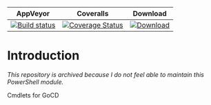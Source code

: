 ﻿| AppVeyor | Coveralls | Download |
| :------: | :-------: | :------: |
| [![Build status](https://ci.appveyor.com/api/projects/status/gmola47gf43sfwh9?svg=true)](https://ci.appveyor.com/project/nicholasdille/powershell-gocd) | [![Coverage Status](https://coveralls.io/repos/github/nicholasdille/PowerShell-GoCD/badge.svg?branch=master)](https://coveralls.io/github/nicholasdille/PowerShell-GoCD?branch=master) | [![Download](https://img.shields.io/badge/powershellgallery-GoCD-blue.svg)](https://www.powershellgallery.com/packages/GoCD/) 

# Introduction

*This repository is archived because I do not feel able to maintain this PowerShell module.*

Cmdlets for GoCD
